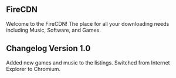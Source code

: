 ## FireCDN

Welcome to the FireCDN! The place for all your downloading needs including Music, Software, and Games.

## Changelog Version 1.0
Added new games and music to the listings.
Switched from Internet Explorer to Chromium.




